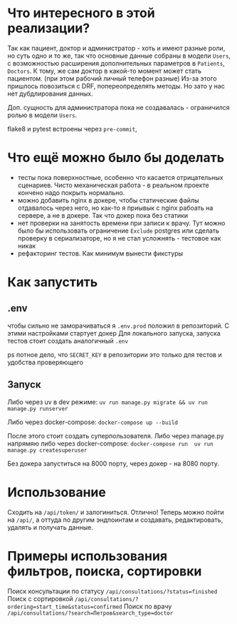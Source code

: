 
# Что интересного в этой реализации?
Так как пациент, доктор и администратор - хоть и имеют разные роли, но суть одно и то же, 
так что основные данные собраны в модели `Users`, c возможностью расширения дополнительных параметров в `Patients`, `Doctors`.
К тому, же сам доктор в какой-то момент может стать пациентом. (при этом рабочий личный телефон разные)
Из-за этого пришлось повозиться с DRF, попереопределять методы. Но зато у нас нет дубдлирования данных. 

Доп. сущность для администратора пока не создавалась - ограничился ролью в модели `Users`.

flake8 и pytest встроены через `pre-commit`,

# Что ещё можно было бы доделать
- тесты пока поверхностные, особенно что касается отрицательных сценариев. Чисто механическая работа - в реальном проекте кончено надо покрыть нормально.
- можно добавить nginx в докере, чтобы статические файлы отдавалось через него, но как-то я приывык с nginx рабоать на сервере, а не в докере. Так что докер пока без статики
- нет проверки на занятость времени при записи к врачу. Тут можно было бы использовать ограничение `Exclude` postgres или сделать проверку в сериализаторе, но я не стал усложнять - тестовое как никак
- рефакторинг тестов. Как минимум вынести фикстуры


# Как запустить
## .env
чтобы сильно не заморачиваться я `.env.prod` положил в репозиторий. С этими настройками стартует докер
Для локального запуска, запуска тестов стоит создать аналогичный `.env` 

ps потное дело, что `SECRET_KEY` в репозитории это только для тестов и удобства проверяющего

## Запуск

Либо через uv в dev режиме:
```uv run manage.py migrate && uv run manage.py runserver```

Либо через docker-compose:
```docker-compose up --build```

После этого стоит создать суперпользователя. Либо через manage.py напрямяю либо через docker-compose:
```docker-compose run  uv run manage.py createsuperuser```

Без докера запуститься на 8000 порту, через докер - на 8080 порту.

# Использование
Сходить на `/api/token/` и залогиниться. 
Отлично! 
Теперь можно пойти на `/api/`, а оттуда по другим эндпоинтам и создавать, редактировать, удалять и получать данные.

# Примеры использования фильтров, поиска, сортировки
Поиск консультации по статусу `/api/consultations/?status=finished`
Поиск с сортировкой `/api/consultations/?ordering=start_time&status=confirmed`
Поиск по врачу `/api/consultations/?search=Петров&search_type=doctor`